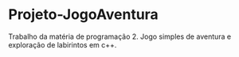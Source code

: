 # Projeto-JogoAventura
Trabalho da matéria de programação 2.
Jogo simples de aventura e exploração de labirintos em c++.
